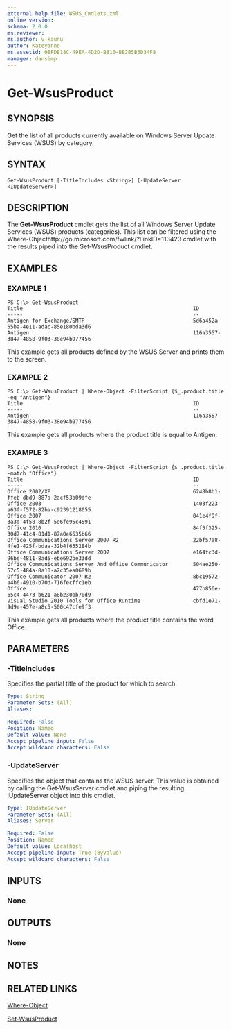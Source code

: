 ```yaml
---
external help file: WSUS_Cmdlets.xml
online version: 
schema: 2.0.0
ms.reviewer:
ms.author: v-kaunu
author: Kateyanne
ms.assetid: 0BFDB18C-49EA-4D2D-B810-BB2B5B3D34F8
manager: dansimp
---
```


# Get-WsusProduct

## SYNOPSIS
Get the list of all products currently available on Windows Server Update Services (WSUS) by category.

## SYNTAX

```
Get-WsusProduct [-TitleIncludes <String>] [-UpdateServer <IUpdateServer>]
```

## DESCRIPTION
The **Get-WsusProduct** cmdlet gets the list of all Windows Server Update Services (WSUS) products (categories).
This list can be filtered using the Where-Objecthttp://go.microsoft.com/fwlink/?LinkID=113423 cmdlet with the results piped into the Set-WsusProduct cmdlet.

## EXAMPLES

### EXAMPLE 1
```
PS C:\> Get-WsusProduct
Title                                                       ID 
-----                                                       -- 
Antigen for Exchange/SMTP                                   5d6a452a-55ba-4e11-adac-85e180bda3d6 
Antigen                                                     116a3557-3847-4858-9f03-38e94b977456
```

This example gets all products defined by the WSUS Server and prints them to the screen.

### EXAMPLE 2
```
PS C:\> Get-WsusProduct | Where-Object -FilterScript {$_.product.title -eq "Antigen"}
Title                                                       ID 
-----                                                       -- 
Antigen                                                     116a3557-3847-4858-9f03-38e94b977456
```

This example gets all products where the product title is equal to Antigen.

### EXAMPLE 3
```
PS C:\> Get-WsusProduct | Where-Object -FilterScript {$_.product.title -match "Office"}
Title                                                       ID 
-----                                                       -- 
Office 2002/XP                                              6248b8b1-ffeb-dbd9-887a-2acf53b09dfe 
Office 2003                                                 1403f223-a63f-f572-82ba-c92391218055 
Office 2007                                                 041e4f9f-3a3d-4f58-8b2f-5e6fe95c4591 
Office 2010                                                 84f5f325-30d7-41c4-81d1-87a0e6535b66 
Office Communications Server 2007 R2                        22bf57a8-4fe1-425f-bdaa-32b4f655284b 
Office Communications Server 2007                           e164fc3d-96be-4811-8ad5-ebe692be33dd 
Office Communications Server And Office Communicator        504ae250-57c5-484a-8a10-a2c35ea0689b 
Office Communicator 2007 R2                                 8bc19572-a4b6-4910-b70d-716fecffc1eb 
Office                                                      477b856e-65c4-4473-b621-a8b230bb70d9 
Visual Studio 2010 Tools for Office Runtime                 cbfd1e71-9d9e-457e-a8c5-500c47cfe9f3
```

This example gets all products where the product title contains the word Office.

## PARAMETERS

### -TitleIncludes
Specifies the partial title of the product for which to search.

```yaml
Type: String
Parameter Sets: (All)
Aliases: 

Required: False
Position: Named
Default value: None
Accept pipeline input: False
Accept wildcard characters: False
```

### -UpdateServer
Specifies the object that contains the WSUS server.
This value is obtained by calling the Get-WsusServer cmdlet and piping the resulting IUpdateServer object into this cmdlet.

```yaml
Type: IUpdateServer
Parameter Sets: (All)
Aliases: Server

Required: False
Position: Named
Default value: Localhost
Accept pipeline input: True (ByValue)
Accept wildcard characters: False
```

## INPUTS

### None

## OUTPUTS

### None

## NOTES

## RELATED LINKS

[Where-Object](https://go.microsoft.com/fwlink/?LinkID=113423)

[Set-WsusProduct](./Set-WsusProduct.md)


